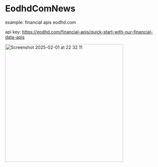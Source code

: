 # EodhdComNews

example:
financial apis eodhd.com 

api key:
https://eodhd.com/financial-apis/quick-start-with-our-financial-data-apis


<img width="382" alt="Screenshot 2025-02-01 at 22 32 11" src="https://github.com/user-attachments/assets/b69b51f2-adfa-43f0-b57d-591b8cfa2cff" />
